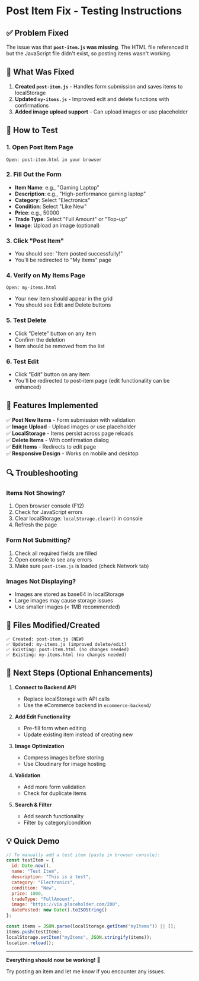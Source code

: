 # Post Item Fix - Testing Instructions

## ✅ Problem Fixed

The issue was that **`post-item.js` was missing**. The HTML file referenced it but the JavaScript file didn't exist, so posting items wasn't working.

## 🔧 What Was Fixed

1. **Created `post-item.js`** - Handles form submission and saves items to localStorage
2. **Updated `my-items.js`** - Improved edit and delete functions with confirmations
3. **Added image upload support** - Can upload images or use placeholder

## 🧪 How to Test

### 1. Open Post Item Page
```
Open: post-item.html in your browser
```

### 2. Fill Out the Form
- **Item Name**: e.g., "Gaming Laptop"
- **Description**: e.g., "High-performance gaming laptop"
- **Category**: Select "Electronics"
- **Condition**: Select "Like New"
- **Price**: e.g., 50000
- **Trade Type**: Select "Full Amount" or "Top-up"
- **Image**: Upload an image (optional)

### 3. Click "Post Item"
- You should see: "Item posted successfully!"
- You'll be redirected to "My Items" page

### 4. Verify on My Items Page
```
Open: my-items.html
```
- Your new item should appear in the grid
- You should see Edit and Delete buttons

### 5. Test Delete
- Click "Delete" button on any item
- Confirm the deletion
- Item should be removed from the list

### 6. Test Edit
- Click "Edit" button on any item
- You'll be redirected to post-item page (edit functionality can be enhanced)

## 📝 Features Implemented

✅ **Post New Items** - Form submission with validation  
✅ **Image Upload** - Upload images or use placeholder  
✅ **LocalStorage** - Items persist across page reloads  
✅ **Delete Items** - With confirmation dialog  
✅ **Edit Items** - Redirects to edit page  
✅ **Responsive Design** - Works on mobile and desktop  

## 🔍 Troubleshooting

### Items Not Showing?
1. Open browser console (F12)
2. Check for JavaScript errors
3. Clear localStorage: `localStorage.clear()` in console
4. Refresh the page

### Form Not Submitting?
1. Check all required fields are filled
2. Open console to see any errors
3. Make sure `post-item.js` is loaded (check Network tab)

### Images Not Displaying?
- Images are stored as base64 in localStorage
- Large images may cause storage issues
- Use smaller images (< 1MB recommended)

## 📂 Files Modified/Created

```
✅ Created: post-item.js (NEW)
✅ Updated: my-items.js (improved delete/edit)
✅ Existing: post-item.html (no changes needed)
✅ Existing: my-items.html (no changes needed)
```

## 🚀 Next Steps (Optional Enhancements)

1. **Connect to Backend API**
   - Replace localStorage with API calls
   - Use the eCommerce backend in `ecommerce-backend/`

2. **Add Edit Functionality**
   - Pre-fill form when editing
   - Update existing item instead of creating new

3. **Image Optimization**
   - Compress images before storing
   - Use Cloudinary for image hosting

4. **Validation**
   - Add more form validation
   - Check for duplicate items

5. **Search & Filter**
   - Add search functionality
   - Filter by category/condition

## 💡 Quick Demo

```javascript
// To manually add a test item (paste in browser console):
const testItem = {
  id: Date.now(),
  name: "Test Item",
  description: "This is a test",
  category: "Electronics",
  condition: "New",
  price: 1000,
  tradeType: "FullAmount",
  image: "https://via.placeholder.com/200",
  datePosted: new Date().toISOString()
};

const items = JSON.parse(localStorage.getItem("myItems")) || [];
items.push(testItem);
localStorage.setItem("myItems", JSON.stringify(items));
location.reload();
```

---

**Everything should now be working!** 🎉

Try posting an item and let me know if you encounter any issues.
